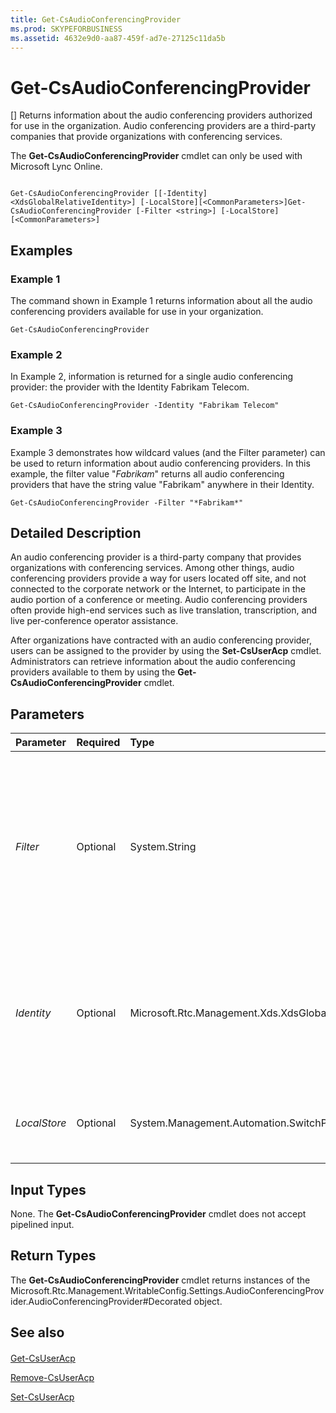 ```yaml
---
title: Get-CsAudioConferencingProvider
ms.prod: SKYPEFORBUSINESS
ms.assetid: 4632e9d0-aa87-459f-ad7e-27125c11da5b
---
```



# Get-CsAudioConferencingProvider
[]
Returns information about the audio conferencing providers authorized for use in the organization. Audio conferencing providers are a third-party companies that provide organizations with conferencing services. 
  
    
    

The **Get-CsAudioConferencingProvider** cmdlet can only be used with Microsoft Lync Online.
```

Get-CsAudioConferencingProvider [[-Identity] <XdsGlobalRelativeIdentity>] [-LocalStore][<CommonParameters>]Get-CsAudioConferencingProvider [-Filter <string>] [-LocalStore] [<CommonParameters>]
```


## Examples
<a name="Examples"> </a>


### Example 1

The command shown in Example 1 returns information about all the audio conferencing providers available for use in your organization.
  
    
    

```
Get-CsAudioConferencingProvider
```


### Example 2

In Example 2, information is returned for a single audio conferencing provider: the provider with the Identity Fabrikam Telecom.
  
    
    

```
Get-CsAudioConferencingProvider -Identity "Fabrikam Telecom"
```


### Example 3

Example 3 demonstrates how wildcard values (and the Filter parameter) can be used to return information about audio conferencing providers. In this example, the filter value "*Fabrikam*" returns all audio conferencing providers that have the string value "Fabrikam" anywhere in their Identity.
  
    
    

```
Get-CsAudioConferencingProvider -Filter "*Fabrikam*"
```


## Detailed Description
<a name="DetailedDescription"> </a>

An audio conferencing provider is a third-party company that provides organizations with conferencing services. Among other things, audio conferencing providers provide a way for users located off site, and not connected to the corporate network or the Internet, to participate in the audio portion of a conference or meeting. Audio conferencing providers often provide high-end services such as live translation, transcription, and live per-conference operator assistance.
  
    
    
After organizations have contracted with an audio conferencing provider, users can be assigned to the provider by using the **Set-CsUserAcp** cmdlet. Administrators can retrieve information about the audio conferencing providers available to them by using the **Get-CsAudioConferencingProvider** cmdlet.
  
    
    

## Parameters
<a name="DetailedDescription"> </a>



|**Parameter**|**Required**|**Type**|**Description**|
|:-----|:-----|:-----|:-----|
| _Filter_ <br/> |Optional  <br/> |System.String  <br/> |Enables you to use wildcard characters when indicating the audio conferencing provider (or providers) to be returned. For example, this syntax returns information about all the audio conferencing providers that have the string value "fabrikam" somewhere in their Identity:  <br/> -Filter "*fabrikam*"  <br/> Note that you cannot use the Filter parameter and the Identity parameters in the same command.  <br/> |
| _Identity_ <br/> |Optional  <br/> |Microsoft.Rtc.Management.Xds.XdsGlobalRelativeIdentity  <br/> |Unique identifier for the audio conferencing provider to be returned. For example:  <br/> -Identity "Fabrikam Telecom"  <br/> If neither the Identity parameter nor the Filter parameter are included in a command then the **Get-CsAudioConferencingProvider** cmdlet returns information for all the available providers. <br/> |
| _LocalStore_ <br/> |Optional  <br/> |System.Management.Automation.SwitchParameter  <br/> |Retrieves the audio conferencing provider data from the local replica of the Central Management store rather than from the Central Management store itself.  <br/> |
   

## Input Types
<a name="InputTypes"> </a>

None. The **Get-CsAudioConferencingProvider** cmdlet does not accept pipelined input.
  
    
    

## Return Types
<a name="ReturnTypes"> </a>

The **Get-CsAudioConferencingProvider** cmdlet returns instances of the Microsoft.Rtc.Management.WritableConfig.Settings.AudioConferencingProvider.AudioConferencingProvider#Decorated object.
  
    
    

## See also
<a name="ReturnTypes"> </a>


#### 


  
    
    
 [Get-CsUserAcp](get-csuseracp.md)
  
    
    
 [Remove-CsUserAcp](remove-csuseracp.md)
  
    
    
 [Set-CsUserAcp](set-csuseracp.md)
